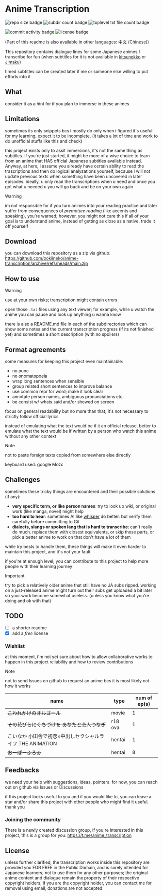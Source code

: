 Anime Transcription
===================

![repo size badge](https://img.shields.io/github/repo-size/ookiineko/anime-transcription?style=for-the-badge)
![subdir count badge](https://img.shields.io/github/directory-file-count/ookiineko/anime-transcription?type=dir&style=for-the-badge&label=subdirectories)
![toplevel txt file count badge](https://img.shields.io/github/directory-file-count/ookiineko/anime-transcription?type=file&extension=txt&style=for-the-badge&label=top-level%20files)

![commit activity badge](https://img.shields.io/github/commit-activity/w/ookiineko/anime-transcription?style=for-the-badge)
![license badge](https://img.shields.io/badge/license-public%20domain-blue?style=for-the-badge)

(Part of this readme is also available in other languages: [中文 (Chinese)](README-zh.md))

This repository contains dialogue lines for some Japanese animes I transcribe for fun (when subtitles for it is not available in [kitsunekko](https://kitsunekko.net/dirlist.php?dir=subtitles%2Fjapanese%2F) or [Jimaku](https://jimaku.cc/))

timed subtitles can be created later if me or someone else willing to put efforts into it

## What

consider it as a hint for if you plan to immerse in these animes

## Limitations

sometimes its only snippets bcs i mostly do only when i figured it's useful for my learning. expect it to be incomplete. (it takes a lot of time and work to do unofficial stuffs like this and check)

this project exists only to assit immersions, it's not the same thing as subtitles. if you're just started, it might be more of a wise choice to learn from an anime that HAS official Japanese subtitles available instead. Anyway, at here, i assume you already have certain ability to read the trascriptions and then do logical analyzations yourself, because i will not update previous texts when something have been uncovered in later episodes. ideally, u only read the transcriptions when u need and once you got what u needed u you will go back and be on your own again

> [!WARNING]
> im not responsible for if you turn animes into your reading practice and later suffer from consequences of *premature reading* (like accents and speaking), you're warned; however, you might not care this if all of your goal is to understand anime, instead of getting as close as a native. trade it off yourself

## Download

you can download this repository as a zip via github: https://github.com/ookiineko/anime-transcription/archive/refs/heads/main.zip

## How to use

> [!WARNING]
> use at your own risks; transcription might contain errors

open those `.txt` files using any text viewer; for example, while u watch the anime you can pause and look up anything u wanna know

there is also a README.md file in each of the subdirectories which can show some notes and the current transcription progress (if its not finished yet) and sometimes a short description (with no spoilers)

## Format agreements

some measures for keeping this project even maintainable:

- no punc
- no onomatopoeia
- wrap long sentences when sensible
- group related short sentences to improve balance
- use common repr for word; make it look clear
- annotate person names, ambiguous pronunciations etc.
- be consist w/ whats said and/or showed on screen

focus on general readability but no more than that; it's not necessary to strictly follow official lyrics

instead of emulating what the text would be if it an official release, better to emulate what the text would be if written by a person who watch this anime without any other context

> [!NOTE]
> not to paste foreign texts copied from somewhere else directly

keyboard used: google Mozc

## Challenges

sometimes these tricky things are encountered and their possible solutions (if any):

- **very specific term, or like person names**: try to look up wiki, or original work (like manga, novel) might help
- **too hard to hear**: sometimes AI like [whisper](https://github.com/ggml-org/whisper.cpp) do better. but verify them carefully before committing to Git
- **dialects, slangs or spoken lang that is hard to transcribe**: can't really do much. replace them with closest equivalents, or skip those parts, or pick a better anime to work on that don't have a lot of them

while try bests to handle them, these things will make it even harder to maintain this project, and it's not your fault

if you're at enough level, you can contribute to this project to help more people with their learning journey

> [!IMPORTANT]
> try to pick a relatively older anime that still have no JA subs ripped. working on a just-released anime might turn out their subs get uploaded a bit later so your work become somewhat useless. (unless you know what you're doing and ok with that)

## TODO

- [ ] a shorter readme
- [x] add a *free* license

### Wishlist

at this moment, i'm not yet sure about how to allow collaborative works to happen in this project reliability and how to review contributions

> [!NOTE]
> not to send Issues on github to request an anime bcs it is most likely not how it works

| name | type | num of ep(s) |
| --- | --- | --- |
| ~~こわれかけのオルゴール~~ | movie | 1 |
| ~~その花びらにくちづけを あなたと恋人つなぎ~~ | r18 ova | 1 |
| こいなか 小田舎で初恋×中出しセクシャルライフ THE ANIMATION | hentai | 1 |
| ~~おーばーふろぉ~~ | hentai | 8 |

## Feedbacks

we need your help with suggestions, ideas, pointers. for now, you can reach out on github via Issues or Discussions

if this project looks useful to you and if you would like to, you can leave a star and/or share this project with other people who might find it useful. thank you

### Joining the community

There is a newly created discussion group, if you're interested in this project, this is a group for you: https://t.me/anime_transcription

## License

unless further clarified, the transcription works inside this repository are provided you FOR FREE in the Public Domain, and is sorely intended for Japanese learners; not to use them for any other purposes; the original anime content and dialogue remain the property of their respective copyright holders, if you are the copyright holder, you can contact me for removal using email; donations are not accepted
